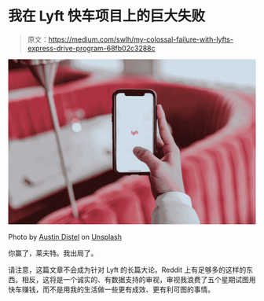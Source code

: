 # 我在 Lyft 快车项目上的巨大失败

> 原文：<https://medium.com/swlh/my-colossal-failure-with-lyfts-express-drive-program-68fb02c3288c>

![](img/5208c592c04e9f14491fb05e01863355.png)

Photo by [Austin Distel](https://unsplash.com/@austindistel?utm_source=medium&utm_medium=referral) on [Unsplash](https://unsplash.com?utm_source=medium&utm_medium=referral)

你赢了，莱夫特。我出局了。

请注意，这篇文章不会成为针对 Lyft 的长篇大论。Reddit 上有足够多的这样的东西。相反，这将是一个诚实的、有数据支持的审视，审视我浪费了五个星期试图用快车赚钱，而不是用我的生活做一些更有成效、更有利可图的事情。
